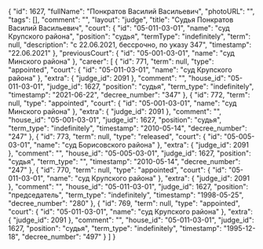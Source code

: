 {
    "id": 1627,
    "fullName": "Понкратов Василий Васильевич",
    "photoURL": "",
    "tags": [],
    "comment": "",
    "layout": "judge",
    "title": "Судья Понкратов Василий Васильевич",
    "court": {
        "id": "05-011-03-01",
        "name": "суд Крупского района",
        "position": "судья",
        "termType": "indefinitely",
        "term": null,
        "description": "c 22.06.2021, бессрочно, по указу 347",
        "timestamp": "22.06.2021"
    },
    "previousCourt": {
        "id": "05-001-03-01",
        "name": "суд Минского района"
    },
    "career": [
        {
            "id": 771,
            "term": null,
            "type": "appointed",
            "court": {
                "id": "05-011-03-01",
                "name": "суд Крупского района"
            },
            "extra": {
                "judge_id": 2091
            },
            "comment": "",
            "house_id": "05-011-03-01",
            "judge_id": 1627,
            "position": "судья",
            "term_type": "indefinitely",
            "timestamp": "2021-06-22",
            "decree_number": "347"
        },
        {
            "id": 772,
            "term": null,
            "type": "appointed",
            "court": {
                "id": "05-001-03-01",
                "name": "суд Минского района"
            },
            "extra": {
                "judge_id": 2091
            },
            "comment": "",
            "house_id": "05-001-03-01",
            "judge_id": 1627,
            "position": "судья",
            "term_type": "indefinitely",
            "timestamp": "2010-05-14",
            "decree_number": "247"
        },
        {
            "id": 773,
            "term": null,
            "type": "released",
            "court": {
                "id": "05-005-03-01",
                "name": "суд Борисовского района"
            },
            "extra": {
                "judge_id": 2091
            },
            "comment": "",
            "house_id": "05-005-03-01",
            "judge_id": 1627,
            "position": "судья",
            "term_type": "",
            "timestamp": "2010-05-14",
            "decree_number": "247"
        },
        {
            "id": 770,
            "term": null,
            "type": "appointed",
            "court": {
                "id": "05-011-03-01",
                "name": "суд Крупского района"
            },
            "extra": {
                "judge_id": 2091
            },
            "comment": "",
            "house_id": "05-011-03-01",
            "judge_id": 1627,
            "position": "председатель",
            "term_type": "indefinitely",
            "timestamp": "1998-05-25",
            "decree_number": "280"
        },
        {
            "id": 769,
            "term": null,
            "type": "appointed",
            "court": {
                "id": "05-011-03-01",
                "name": "суд Крупского района"
            },
            "extra": {
                "judge_id": 2091
            },
            "comment": "",
            "house_id": "05-011-03-01",
            "judge_id": 1627,
            "position": "судья",
            "term_type": "indefinitely",
            "timestamp": "1995-12-18",
            "decree_number": "497"
        }
    ]
}